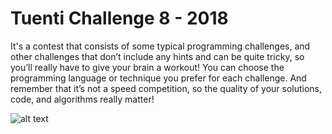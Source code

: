 # Tuenti Challenge 8 - 2018

It's a contest that consists of some typical programming challenges, and other challenges that don’t include any hints
and can be quite tricky, so you’ll really have to give your brain a workout! You can choose the programming language or
technique you prefer for each challenge. And remember that it’s not a speed competition, so the quality of your solutions,
code, and algorithms really matter!


![alt text](https://cdn-images-1.medium.com/max/2000/1*qg8f3lPmUBXDydW2uO31AQ.jpeg)